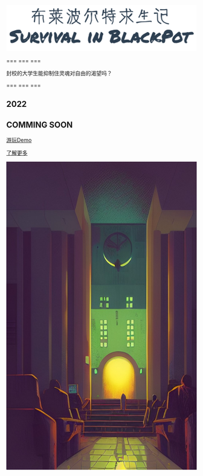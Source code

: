 <img src="./res/title.png">

===&nbsp;===&nbsp;===

封校的大学生能抑制住灵魂对自由的渴望吗？

===&nbsp;===&nbsp;===

## 2022

## COMMING SOON

[游玩Demo](https://hg.meo.ac.cn/)

[了解更多](/index.md)

![bg](./res/bg.jpg)
